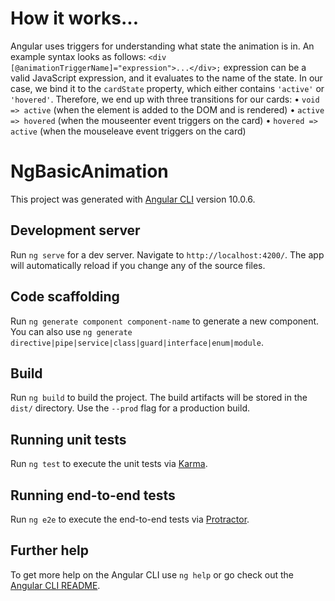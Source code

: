 # How it works...

Angular uses triggers for understanding what state the animation is in. An example syntax looks as follows:
`<div [@animationTriggerName]="expression">...</div>;`
expression can be a valid JavaScript expression, and it evaluates to the name of the state.
In our case, we bind it to the `cardState` property, which either contains `'active'` or `'hovered'`.
Therefore, we end up with three transitions for our cards:
• `void => active` (when the element is added to the DOM and is rendered)
• `active => hovered` (when the mouseenter event triggers on the card)
• `hovered => active` (when the mouseleave event triggers on the card)

# NgBasicAnimation

This project was generated with [Angular CLI](https://github.com/angular/angular-cli) version 10.0.6.

## Development server

Run `ng serve` for a dev server. Navigate to `http://localhost:4200/`. The app will automatically reload if you change any of the source files.

## Code scaffolding

Run `ng generate component component-name` to generate a new component. You can also use `ng generate directive|pipe|service|class|guard|interface|enum|module`.

## Build

Run `ng build` to build the project. The build artifacts will be stored in the `dist/` directory. Use the `--prod` flag for a production build.

## Running unit tests

Run `ng test` to execute the unit tests via [Karma](https://karma-runner.github.io).

## Running end-to-end tests

Run `ng e2e` to execute the end-to-end tests via [Protractor](http://www.protractortest.org/).

## Further help

To get more help on the Angular CLI use `ng help` or go check out the [Angular CLI README](https://github.com/angular/angular-cli/blob/master/README.md).
